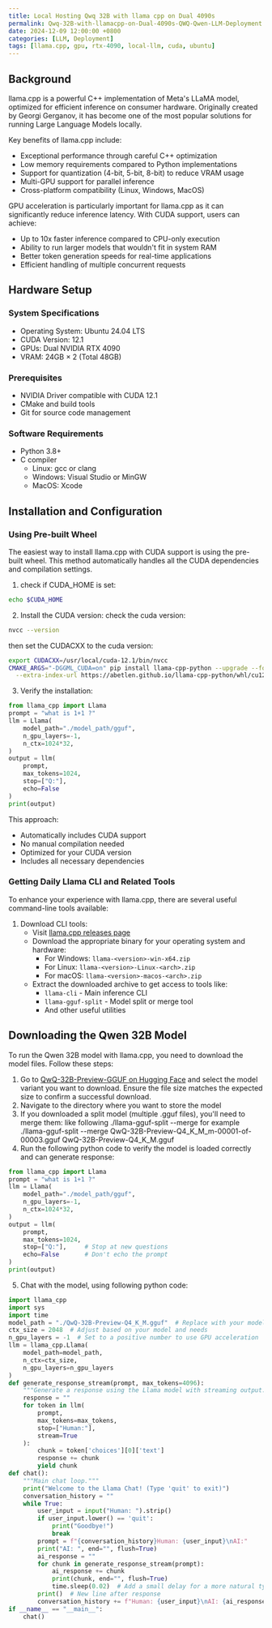 ```yaml
---
title: Local Hosting Qwq 32B with llama cpp on Dual 4090s
permalink: Qwq-32B-with-llamacpp-on-Dual-4090s-QWQ-Qwen-LLM-Deployment
date: 2024-12-09 12:00:00 +0800
categories: [LLM, Deployment]
tags: [llama.cpp, gpu, rtx-4090, local-llm, cuda, ubuntu]
---
```


## Background

llama.cpp is a powerful C++ implementation of Meta's LLaMA model, optimized for efficient inference on consumer hardware. Originally created by Georgi Gerganov, it has become one of the most popular solutions for running Large Language Models locally.

Key benefits of llama.cpp include:
- Exceptional performance through careful C++ optimization
- Low memory requirements compared to Python implementations
- Support for quantization (4-bit, 5-bit, 8-bit) to reduce VRAM usage
- Multi-GPU support for parallel inference
- Cross-platform compatibility (Linux, Windows, MacOS)

GPU acceleration is particularly important for llama.cpp as it can significantly reduce inference latency. With CUDA support, users can achieve:
- Up to 10x faster inference compared to CPU-only execution
- Ability to run larger models that wouldn't fit in system RAM
- Better token generation speeds for real-time applications
- Efficient handling of multiple concurrent requests

## Hardware Setup

### System Specifications
- Operating System: Ubuntu 24.04 LTS
- CUDA Version: 12.1
- GPUs: Dual NVIDIA RTX 4090
- VRAM: 24GB × 2 (Total 48GB)

### Prerequisites
- NVIDIA Driver compatible with CUDA 12.1
- CMake and build tools
- Git for source code management

### Software Requirements
- Python 3.8+
- C compiler
  - Linux: gcc or clang
  - Windows: Visual Studio or MinGW
  - MacOS: Xcode



## Installation and Configuration

### Using Pre-built Wheel

The easiest way to install llama.cpp with CUDA support is using the pre-built wheel. This method automatically handles all the CUDA dependencies and compilation settings.

1. check if CUDA_HOME is set:
```bash
echo $CUDA_HOME
```
2. Install the CUDA version:
check the cuda version:
```bash
nvcc --version
```
then set the CUDACXX to the cuda version:
```bash
export CUDACXX=/usr/local/cuda-12.1/bin/nvcc
CMAKE_ARGS="-DGGML_CUDA=on" pip install llama-cpp-python --upgrade --force-reinstall --no-cache-dir\
  --extra-index-url https://abetlen.github.io/llama-cpp-python/whl/cu121
```

3. Verify the installation:

```python
from llama_cpp import Llama
prompt = "what is 1+1 ?"
llm = Llama(
    model_path="./model_path/gguf",
    n_gpu_layers=-1,  
    n_ctx=1024*32,    
)
output = llm(
    prompt,           
    max_tokens=1024,  
    stop=["Q:"],     
    echo=False 
)
print(output)
```

This approach:
- Automatically includes CUDA support
- No manual compilation needed
- Optimized for your CUDA version
- Includes all necessary dependencies

### Getting Daily Llama CLI and Related Tools

To enhance your experience with llama.cpp, there are several useful command-line tools available:

1. Download CLI tools:
   - Visit [llama.cpp releases page](https://github.com/ggerganov/llama.cpp/releases)
   - Download the appropriate binary for your operating system and hardware:
     - For Windows: `llama-<version>-win-x64.zip`
     - For Linux: `llama-<version>-Linux-<arch>.zip` 
     - For macOS: `llama-<version>-macos-<arch>.zip`
   - Extract the downloaded archive to get access to tools like:
     - `llama-cli` - Main inference CLI
     - `llama-gguf-split` - Model split or merge tool
     - And other useful utilities


## Downloading the Qwen 32B Model

To run the Qwen 32B model with llama.cpp, you need to download the model files. Follow these steps:

1. Go to [QwQ-32B-Preview-GGUF on Hugging Face](https://huggingface.co/bartowski/QwQ-32B-Preview-GGUF) and select the model variant you want to download.
Ensure the file size matches the expected size to confirm a successful download.
2. Navigate to the directory where you want to store the model
3. If you downloaded a split model (multiple .gguf files), you'll need to merge them:
 like following
  ./llama-gguf-split --merge <first-split-file-path> <merged-file-path>
  for example 
  ./llama-gguf-split --merge QwQ-32B-Preview-Q4_K_M_m-00001-of-00003.gguf QwQ-32B-Preview-Q4_K_M.gguf
4. Run the following python code to verify the model is loaded correctly and can generate response:
```python
from llama_cpp import Llama
prompt = "what is 1+1 ?"
llm = Llama(
    model_path="./model_path/gguf",
    n_gpu_layers=-1,  
    n_ctx=1024*32,    
)
output = llm(
    prompt,           
    max_tokens=1024,  
    stop=["Q:"],     # Stop at new questions
    echo=False       # Don't echo the prompt
)
print(output)
```
5. Chat with the model, using following python code:
```python
import llama_cpp
import sys
import time
model_path = "./QwQ-32B-Preview-Q4_K_M.gguf"  # Replace with your model path
ctx_size = 2048  # Adjust based on your model and needs
n_gpu_layers = -1  # Set to a positive number to use GPU acceleration
llm = llama_cpp.Llama(
    model_path=model_path,
    n_ctx=ctx_size,
    n_gpu_layers=n_gpu_layers
)
def generate_response_stream(prompt, max_tokens=4096):
    """Generate a response using the Llama model with streaming output."""
    response = ""
    for token in llm(
        prompt,
        max_tokens=max_tokens,
        stop=["Human:"],
        stream=True
    ):
        chunk = token['choices'][0]['text']
        response += chunk
        yield chunk
def chat():
    """Main chat loop."""
    print("Welcome to the Llama Chat! (Type 'quit' to exit)")
    conversation_history = ""
    while True:
        user_input = input("Human: ").strip()
        if user_input.lower() == 'quit':
            print("Goodbye!")
            break
        prompt = f"{conversation_history}Human: {user_input}\nAI:"
        print("AI: ", end="", flush=True)
        ai_response = ""
        for chunk in generate_response_stream(prompt):
            ai_response += chunk
            print(chunk, end="", flush=True)
            time.sleep(0.02)  # Add a small delay for a more natural typing effect
        print()  # New line after response
        conversation_history += f"Human: {user_input}\nAI: {ai_response}\n"
if __name__ == "__main__":
    chat()
```

